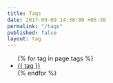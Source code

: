 ```yaml
---
title: Tags
date: 2017-09-09 14:38:00 +05:30
permalink: "/tags"
published: false
layout: tag
---
```


<ul>
  {% for tag in page.tags %}
    <li>
      <a href="/{{ site.tag_page_dir }}/{{ tag | slugify: 'pretty' }}/">{{ tag }}</a>
    </li>
  {% endfor %}
</ul>